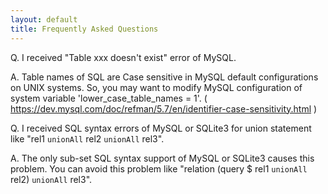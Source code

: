 ```yaml
---
layout: default
title: Frequently Asked Questions
---
```


Q. I received "Table xxx doesn't exist" error of MySQL.

A. Table names of SQL are Case sensitive in MySQL default configurations on UNIX systems.
So, you may want to modify MySQL configuration of system variable 'lower_case_table_names = 1'.
( https://dev.mysql.com/doc/refman/5.7/en/identifier-case-sensitivity.html )

Q. I received SQL syntax errors of MySQL or SQLite3 for union statement like "rel1 `unionAll` rel2 `unionAll` rel3".

A. The only sub-set SQL syntax support of MySQL or SQLite3 causes this problem.
You can avoid this problem like "relation (query $ rel1 `unionAll` rel2) `unionAll` rel3".
